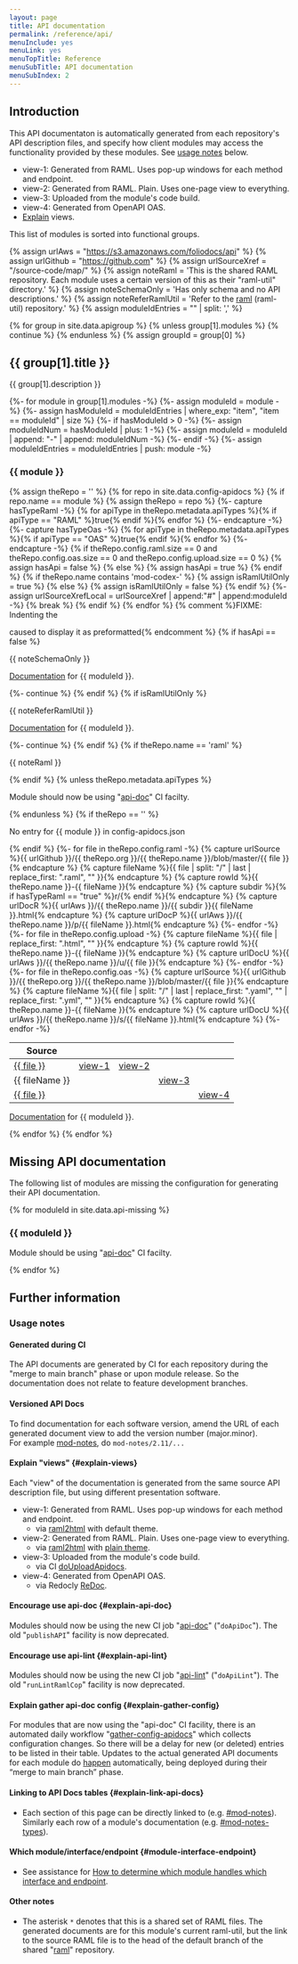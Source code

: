 ```yaml
---
layout: page
title: API documentation
permalink: /reference/api/
menuInclude: yes
menuLink: yes
menuTopTitle: Reference
menuSubTitle: API documentation
menuSubIndex: 2
---
```


## Introduction

This API documentaton is automatically generated from each repository's
API description files, and specify how client modules may
access the functionality provided by these modules.
See [usage notes](#usage-notes) below.

* view-1: Generated from RAML. Uses pop-up windows for each method and endpoint.
* view-2: Generated from RAML. Plain. Uses one-page view to everything.
* view-3: Uploaded from the module's code build.
* view-4: Generated from OpenAPI OAS.
* [Explain](#explain-views) views.

This list of modules is sorted into functional groups.

{% assign urlAws = "https://s3.amazonaws.com/foliodocs/api" %}
{% assign urlGithub = "https://github.com" %}
{% assign urlSourceXref = "/source-code/map/" %}
{% assign noteRaml = 'This is the shared RAML repository. Each module uses a certain version of this as their "raml-util" directory.' %}
{% assign noteSchemaOnly = 'Has only schema and no API descriptions.' %}
{% assign noteReferRamlUtil = 'Refer to the <a href="#raml">raml</a> (raml-util) repository.' %}
{% assign moduleIdEntries = "" | split: ',' %}

{% for group in site.data.apigroup %}
  {% unless group[1].modules %}
    {% continue %}
  {% endunless %}
  {% assign groupId = group[0] %}
  <h2 id="{{ groupId }}"> {{ group[1].title }} </h2>
  <p> {{ group[1].description }} </p>
  {%- for module in group[1].modules -%}
    {%- assign moduleId = module -%}
    {%- assign hasModuleId = moduleIdEntries | where_exp: "item", "item == moduleId" | size %}
    {%- if hasModuleId > 0 -%}
      {%- assign moduleIdNum = hasModuleId | plus: 1 -%}
      {%- assign moduleId = moduleId | append: "-" | append: moduleIdNum  -%}
    {%- endif -%}
    {%- assign moduleIdEntries = moduleIdEntries | push: module -%}
    <h3 id="{{ moduleId }}"> {{ module }} </h3>
    {% assign theRepo = '' %}
    {% for repo in site.data.config-apidocs %}
      {% if repo.name == module %}
        {% assign theRepo = repo %}
        {%- capture hasTypeRaml -%}
          {% for apiType in theRepo.metadata.apiTypes %}{% if apiType == "RAML" %}true{% endif %}{% endfor %}
        {%- endcapture -%}
        {%- capture hasTypeOas -%}
          {% for apiType in theRepo.metadata.apiTypes %}{% if apiType == "OAS" %}true{% endif %}{% endfor %}
        {%- endcapture -%}
        {% if theRepo.config.raml.size == 0 and theRepo.config.oas.size == 0 and theRepo.config.upload.size == 0 %}
          {% assign hasApi = false %}
        {% else %}
          {% assign hasApi = true %}
        {% endif %}
        {% if theRepo.name contains 'mod-codex-' %}
          {% assign isRamlUtilOnly = true %}
        {% else %}
          {% assign isRamlUtilOnly = false %}
        {% endif %}
        {%- assign urlSourceXrefLocal = urlSourceXref | append:"#" | append:moduleId -%}
        {% break %}
      {% endif %}
    {% endfor %}
    {% comment %}FIXME: Indenting the <p> caused to display it as preformatted{% endcomment %}
    {% if hasApi == false %}
  <p>{{ noteSchemaOnly }}</p>
  <p> <a href="{{ urlSourceXrefLocal }}">Documentation</a> for {{ moduleId }}. </p>
      {%- continue %}
    {% endif %}
    {% if isRamlUtilOnly %}
  <p>{{ noteReferRamlUtil }}</p>
  <p> <a href="{{ urlSourceXrefLocal }}">Documentation</a> for {{ moduleId }}. </p>
      {%- continue %}
    {% endif %}
    {% if theRepo.name == 'raml' %}
  <p>{{ noteRaml }}</p>
    {% endif %}
    {% unless theRepo.metadata.apiTypes %}
  <p class="attention note-small-2"> Module should now be using "<a href="#explain-api-doc">api-doc</a>" CI facilty. </p>
    {% endunless %}
    {% if theRepo == '' %}
  <p class="attention note-small-2"> No entry for {{ module }} in config-apidocs.json </p>
    {% endif %}
<table class="api">
  <thead>
    <tr>
      <th class="raml" title="APIs and link to source"> Source </th>
      <th class="view" title="View 1: generated by raml2html default"></th>
      <th class="view" title="View 2: generated by raml2html plain"></th>
      <th class="view" title="View 3: uploaded from module's code build"></th>
      <th class="view" title="View 4: generated by redocly"></th>
    </tr>
  </thead>
  <tbody>
    {%- for file in theRepo.config.raml -%}
      {% capture urlSource %}{{ urlGithub }}/{{ theRepo.org }}/{{ theRepo.name }}/blob/master/{{ file }}{% endcapture %}
      {% capture fileName %}{{ file | split: "/" | last | replace_first: ".raml", "" }}{% endcapture %}
      {% capture rowId %}{{ theRepo.name }}-{{ fileName }}{% endcapture %}
      {% capture subdir %}{% if hasTypeRaml == "true" %}r/{% endif %}{% endcapture %}
      {% capture urlDocR %}{{ urlAws }}/{{ theRepo.name }}/{{ subdir }}{{ fileName }}.html{% endcapture %}
      {% capture urlDocP %}{{ urlAws }}/{{ theRepo.name }}/p/{{ fileName }}.html{% endcapture %}
    <tr id="{{ rowId }}">
      <td> <a href="{{ urlSource }}">{{ file }}</a> </td>
      <td class="view"> <a href="{{ urlDocR }}">view-1</a> </td>
      <td class="view"> <a href="{{ urlDocP }}">view-2</a> </td>
      <td class="view"> </td>
      <td class="view"> </td>
    </tr>
    {%- endfor -%}
    {%- for file in theRepo.config.upload -%}
      {% capture fileName %}{{ file | replace_first: ".html", "" }}{% endcapture %}
      {% capture rowId %}{{ theRepo.name }}-{{ fileName }}{% endcapture %}
      {% capture urlDocU %}{{ urlAws }}/{{ theRepo.name }}/u/{{ file }}{% endcapture %}
    <tr id="{{ rowId }}">
      <td> {{ fileName }} </td>
      <td class="view"> </td>
      <td class="view"> </td>
      <td class="view"> <a href="{{ urlDocU }}">view-3</a> </td>
      <td class="view"> </td>
    </tr>
    {%- endfor -%}
    {%- for file in theRepo.config.oas -%}
      {% capture urlSource %}{{ urlGithub }}/{{ theRepo.org }}/{{ theRepo.name }}/blob/master/{{ file }}{% endcapture %}
      {% capture fileName %}{{ file | split: "/" | last | replace_first: ".yaml", "" | replace_first: ".yml", "" }}{% endcapture %}
      {% capture rowId %}{{ theRepo.name }}-{{ fileName }}{% endcapture %}
      {% capture urlDocU %}{{ urlAws }}/{{ theRepo.name }}/s/{{ fileName }}.html{% endcapture %}
    <tr id="{{ rowId }}">
      <td> <a href="{{ urlSource }}">{{ file }}</a> </td>
      <td class="view"> </td>
      <td class="view"> </td>
      <td class="view"> </td>
      <td class="view"> <a href="{{ urlDocU }}">view-4</a> </td>
    </tr>
    {%- endfor -%}
  </tbody>
</table>
<p> <a href="{{ urlSourceXrefLocal }}">Documentation</a> for {{ moduleId }}. </p>
  {% endfor %}
{% endfor %}

## Missing API documentation

The following list of modules are missing the configuration for generating their API documentation.

{% for moduleId in site.data.api-missing %}
<h3 id="{{ moduleId }}"> {{ moduleId }} </h3>
<p class="attention note-small-2"> Module should be using "<a href="#explain-api-doc">api-doc</a>" CI facilty. </p>
{% endfor %}

## Further information

### Usage notes

#### Generated during CI

The API documents are generated by CI for each repository during the "merge to main branch" phase or upon module release.
So the documentation does not relate to feature development branches.

#### Versioned API Docs

To find documentation for each software version, amend the URL of each generated document view to add the version number (major.minor).<br/>
For example [mod-notes](#mod-notes), do `mod-notes/2.11/...`

#### Explain "views" {#explain-views}

Each "view" of the documentation is generated from the same source API description file, but using different presentation software.
  * view-1: Generated from RAML. Uses pop-up windows for each method and endpoint.
    * via [raml2html](https://github.com/raml2html/raml2html) with default theme.
  * view-2: Generated from RAML. Plain. Uses one-page view to everything.
    * via [raml2html](https://github.com/raml2html/raml2html) with [plain theme](https://github.com/folio-org/raml2html-plain-theme/tree/folio-589).
  * view-3: Uploaded from the module's code build.
    * via CI [doUploadApidocs](/guides/jenkinsfile/#do-upload-apidocs).
  * view-4: Generated from OpenAPI OAS.
    * via Redocly [ReDoc](https://github.com/Redocly/redoc).

#### Encourage use api-doc {#explain-api-doc}

Modules should now be using the new CI job "[api-doc](/guides/api-doc)" ("`doApiDoc`"). The old "`publishAPI`" facility is now deprecated.

#### Encourage use api-lint {#explain-api-lint}

Modules should now be using the new CI job "[api-lint](/guides/api-lint)" ("`doApiLint`"). The old "`runLintRamlCop`" facility is now deprecated.

#### Explain gather api-doc config {#explain-gather-config}

For modules that are now using the "api-doc" CI facility, there is an automated daily workflow "[gather-config-apidocs](https://github.com/folio-org/folio-org.github.io/actions/workflows/gather-config-apidocs.yml)" which collects configuration changes.
So there will be a delay for new (or deleted) entries to be listed in their table.
Updates to the actual generated API documents for each module do [happen](#usage-notes) automatically, being deployed during their “merge to main branch” phase.

#### Linking to API Docs tables {#explain-link-api-docs}

* Each section of this page can be directly linked to (e.g. [#mod-notes](#mod-notes)).
Similarly each row of a module's documentation (e.g. [#mod-notes-types](#mod-notes-types)).

#### Which module/interface/endpoint {#module-interface-endpoint}

* See assistance for [How to determine which module handles which interface and endpoint](/faqs/how-to-which-module-which-interface-endpoint/).

#### Other notes

* The asterisk `*` denotes that this is a shared set of RAML files.
The generated documents are for this module's current raml-util, but the link to the source RAML file is to the head of the default branch of the shared
"[raml](#raml)" repository.

<div class="folio-spacer-content"></div>

